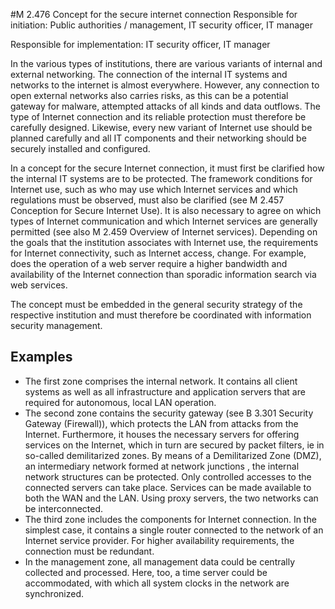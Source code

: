 #M 2.476 Concept for the secure internet connection
Responsible for initiation: Public authorities / management, IT security officer, IT manager

Responsible for implementation: IT security officer, IT manager

In the various types of institutions, there are various variants of internal and external networking. The connection of the internal IT systems and networks to the internet is almost everywhere. However, any connection to open external networks also carries risks, as this can be a potential gateway for malware, attempted attacks of all kinds and data outflows. The type of Internet connection and its reliable protection must therefore be carefully designed. Likewise, every new variant of Internet use should be planned carefully and all IT components and their networking should be securely installed and configured.

In a concept for the secure Internet connection, it must first be clarified how the internal IT systems are to be protected. The framework conditions for Internet use, such as who may use which Internet services and which regulations must be observed, must also be clarified (see M 2.457 Conception for Secure Internet Use). It is also necessary to agree on which types of Internet communication and which Internet services are generally permitted (see also M 2.459 Overview of Internet services). Depending on the goals that the institution associates with Internet use, the requirements for Internet connectivity, such as Internet access, change. For example, does the operation of a web server require a higher bandwidth and availability of the Internet connection than sporadic information search via web services.

The concept must be embedded in the general security strategy of the respective institution and must therefore be coordinated with information security management.



## Examples 
* The first zone comprises the internal network. It contains all client systems as well as all infrastructure and application servers that are required for autonomous, local LAN operation.
* The second zone contains the security gateway (see B 3.301 Security Gateway (Firewall)), which protects the LAN from attacks from the Internet. Furthermore, it houses the necessary servers for offering services on the Internet, which in turn are secured by packet filters, ie in so-called demilitarized zones. By means of a Demilitarized Zone (DMZ), an intermediary network formed at network junctions , the internal network structures can be protected. Only controlled accesses to the connected servers can take place. Services can be made available to both the WAN and the LAN. Using proxy servers, the two networks can be interconnected.
* The third zone includes the components for Internet connection. In the simplest case, it contains a single router connected to the network of an Internet service provider. For higher availability requirements, the connection must be redundant.
* In the management zone, all management data could be centrally collected and processed. Here, too, a time server could be accommodated, with which all system clocks in the network are synchronized.




